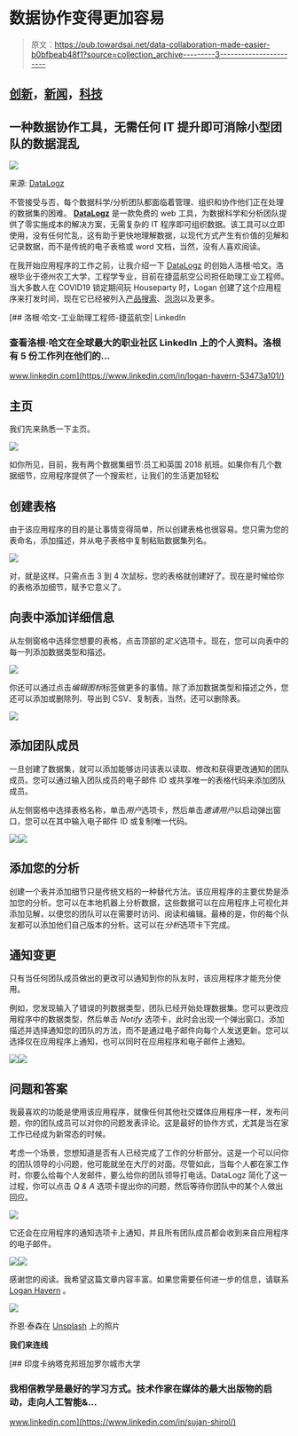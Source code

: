 # 数据协作变得更加容易

> 原文：<https://pub.towardsai.net/data-collaboration-made-easier-b0bfbeab48f1?source=collection_archive---------3----------------------->

## [创新](https://towardsai.net/p/category/innovation)，[新闻](https://towardsai.net/p/category/news)，[科技](https://towardsai.net/p/category/technology)

## 一种数据协作工具，无需任何 IT 提升即可消除小型团队的数据混乱

![](img/ccdcc68510fb7f64aea7391e4784997f.png)

来源: [DataLogz](https://datalogz.io/)

不管接受与否，每个数据科学/分析团队都面临着管理、组织和协作他们正在处理的数据集的困难。 [**DataLogz**](https://datalogz.io) 是一款免费的 web 工具，为数据科学和分析团队提供了零实施成本的解决方案，无需复杂的 IT 程序即可组织数据。该工具可以立即使用，没有任何忙乱，这有助于更快地理解数据，以现代方式产生有价值的见解和记录数据，而不是传统的电子表格或 word 文档，当然，没有人喜欢阅读。

在我开始应用程序的工作之前，让我介绍一下 [DataLogz](https://datalogz.io) 的创始人洛根·哈文。洛根毕业于德州农工大学，工程学专业，目前在捷蓝航空公司担任助理工业工程师。当大多数人在 COVID19 锁定期间玩 Houseparty 时，Logan 创建了这个应用程序来打发时间，现在它已经被列入[产品搜索](https://www.producthunt.com/posts/datalogz)、[泡泡](https://bubble.io/blog/bubble-app-datalogz/)以及更多。

[](https://www.linkedin.com/in/logan-havern-53473a101/) [## 洛根·哈文-工业助理工程师-捷蓝航空| LinkedIn

### 查看洛根·哈文在全球最大的职业社区 LinkedIn 上的个人资料。洛根有 5 份工作列在他们的…

www.linkedin.com](https://www.linkedin.com/in/logan-havern-53473a101/) 

## 主页

我们先来熟悉一下主页。

![](img/ee225317d1070a359272b10b54c529d3.png)

如你所见，目前，我有两个数据集细节:员工和英国 2018 航班。如果你有几个数据细节，应用程序提供了一个搜索栏，让我们的生活更加轻松

## 创建表格

由于该应用程序的目的是让事情变得简单，所以创建表格也很容易。您只需为您的表命名，添加描述，并从电子表格中复制粘贴数据集列名。

![](img/27aace055faaa72b6923e239fee3b0cd.png)

对，就是这样。只需点击 3 到 4 次鼠标，您的表格就创建好了。现在是时候给你的表格添加细节，赋予它意义了。

## 向表中添加详细信息

从左侧窗格中选择您想要的表格，点击顶部的*定义*选项卡。现在，您可以向表中的每一列添加数据类型和描述。

![](img/0f19864a6465edcb9b11a695a3e37497.png)

你还可以通过点击*编辑图标*标签做更多的事情。除了添加数据类型和描述之外，您还可以添加或删除列、导出到 CSV、复制表，当然，还可以删除表。

![](img/750e65e3451a079cb3742d306342e773.png)

## 添加团队成员

一旦创建了数据集，就可以添加能够访问该表以读取、修改和获得更改通知的团队成员。您可以通过输入团队成员的电子邮件 ID 或共享唯一的表格代码来添加团队成员。

从左侧窗格中选择表格名称，单击*用户*选项卡，然后单击*邀请用户*以启动弹出窗口，您可以在其中输入电子邮件 ID 或复制唯一代码。

![](img/8e73d0d4c023244692192210d7ce7220.png)![](img/1a67e730ce2800dfa5f980510faef188.png)

## 添加您的分析

创建一个表并添加细节只是传统文档的一种替代方法。该应用程序的主要优势是添加您的分析。您可以在本地机器上分析数据，这些数据可以在应用程序上可视化并添加见解，以便您的团队可以在需要时访问、阅读和编辑。最棒的是，你的每个队友都可以添加他们自己版本的分析。这可以在*分析*选项卡下完成。

## 通知变更

只有当任何团队成员做出的更改可以通知到你的队友时，该应用程序才能充分使用。

例如，您发现输入了错误的列数据类型，团队已经开始处理数据集。您可以更改应用程序中的数据类型，然后单击 *Notify* 选项卡，此时会出现一个弹出窗口，添加描述并选择通知您的团队的方法，而不是通过电子邮件向每个人发送更新。您可以选择仅在应用程序上通知，也可以同时在应用程序和电子邮件上通知。

![](img/2c6099f4c513ad53b0a9ae13ff6fa068.png)![](img/17a499eac8a1b864fb6d1da72962e24c.png)

## 问题和答案

我最喜欢的功能是使用该应用程序，就像任何其他社交媒体应用程序一样，发布问题，你的团队成员可以对你的问题发表评论。这是最好的协作方式，尤其是当在家工作已经成为新常态的时候。

考虑一个场景，您想知道是否有人已经完成了工作的分析部分。这是一个可以问你的团队领导的小问题，他可能就坐在大厅的对面。尽管如此，当每个人都在家工作时，你要么给每个人发邮件，要么给你的团队领导打电话。DataLogz 简化了这一过程，你可以点击 *Q & A* 选项卡提出你的问题，然后等待你团队中的某个人做出回应。

![](img/91c0d3c86d2aee0d895a081dd685bc5b.png)

它还会在应用程序的通知选项卡上通知，并且所有团队成员都会收到来自应用程序的电子邮件。

![](img/502f37bf6ea21cbbb29684f045da7915.png)![](img/754c89cc34f3e660e3dc2d297e7d1f94.png)

感谢您的阅读。我希望这篇文章内容丰富。如果您需要任何进一步的信息，请联系 [Logan Havern](https://www.linkedin.com/in/logan-havern-53473a101/) 。

![](img/90e20be01d4086dc5f5b5c4d1f2ad4eb.png)

乔恩·泰森在 [Unsplash](https://unsplash.com?utm_source=medium&utm_medium=referral) 上的照片

**我们来连线**

[](https://www.linkedin.com/in/sujan-shirol/) [## 印度卡纳塔克邦班加罗尔城市大学

### 我相信教学是最好的学习方式。技术作家在媒体的最大出版物的启动，走向人工智能&…

www.linkedin.com](https://www.linkedin.com/in/sujan-shirol/)